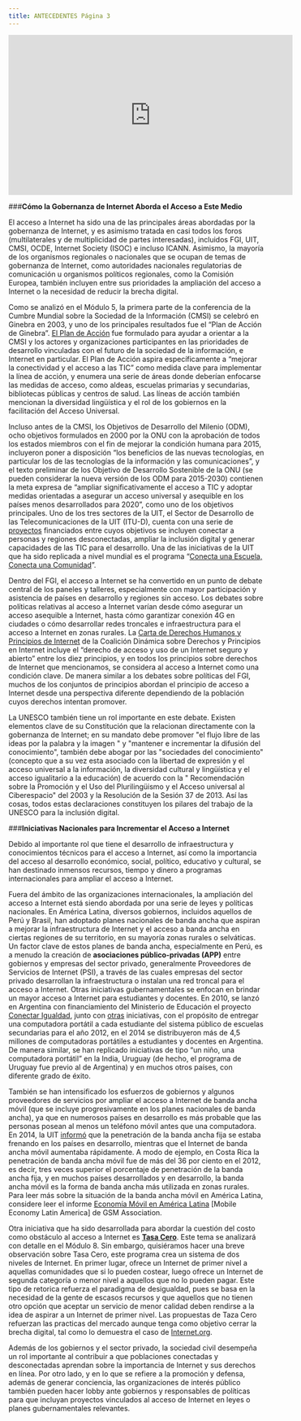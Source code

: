 ```yaml
---
title: ANTECEDENTES Página 3
---
```



<div align="center"><iframe width="560" height="315" src="https://www.youtube.com/embed/H0xRcBpDlOk" frameborder="0" allowfullscreen></iframe></div>

###**Cómo la Gobernanza de Internet Aborda el Acceso a Este Medio**

El acceso a Internet ha sido una de las principales áreas abordadas por la gobernanza de Internet, y es asimismo tratada en casi todos los foros (multilaterales y de multiplicidad de partes interesadas), incluidos FGI, UIT, CMSI, OCDE, Internet Society (ISOC) e incluso ICANN. Asimismo, la mayoría de los organismos regionales o nacionales que se ocupan de temas de gobernanza de Internet, como autoridades nacionales regulatorias de comunicación u organismos políticos regionales, como la Comisión Europea, también incluyen entre sus prioridades la ampliación del acceso a Internet o la necesidad de reducir la brecha digital. 

Como se analizó en el Módulo 5, la primera parte de la conferencia de la Cumbre Mundial sobre la Sociedad de la Información (CMSI) se celebró en Ginebra en 2003, y uno de los principales resultados fue el “Plan de Acción de Ginebra”. <a href="http://www.itu.int/wsis/docs/geneva/official/poa.html" target="_blank">El Plan de Acción</a> fue formulado para ayudar a orientar a la CMSI y los actores y organizaciones participantes en las prioridades de desarrollo vinculadas con el futuro de la sociedad de la información, e Internet en particular. El Plan de Acción aspira específicamente a “mejorar la conectividad y el acceso a las TIC” como medida clave para implementar la línea de acción, y enumera una serie de áreas donde deberían enfocarse las medidas de acceso, como aldeas, escuelas primarias y secundarias, bibliotecas públicas y centros de salud. Las líneas de acción también mencionan la diversidad lingüística y el rol de los gobiernos en la facilitación del Acceso Universal. 

Incluso antes de la CMSI, los Objetivos de Desarrollo del Milenio (ODM), ocho objetivos formulados en 2000 por la ONU con la aprobación de todos los estados miembros con el fin de mejorar la condición humana para 2015, incluyeron poner a disposición “los beneficios de las nuevas tecnologías, en particular los de las tecnologías de la información y las comunicaciones”, y el texto preliminar de los Objetivo de Desarrollo Sostenible de la ONU (se pueden considerar la nueva versión de los ODM para 2015-2030) contienen la meta expresa de “ampliar significativamente el acceso a TIC y adoptar medidas orientadas a asegurar un acceso universal y asequible en los países menos desarrollados para 2020”, como uno de los objetivos principales. Uno de los tres sectores de la UIT, el Sector de Desarrollo de las Telecomunicaciones de la UIT (ITU-D), cuenta con una serie de <a href="http://www.itu.int/en/ITU-D/Projects/Pages/Portfolio.aspx" target="_blank">proyectos</a> financiados entre cuyos objetivos se incluyen conectar a personas y regiones desconectadas, ampliar la inclusión digital y generar capacidades de las TIC para el desarrollo. Una de las iniciativas de la UIT que ha sido replicada a nivel mundial es el programa “<a href="http://connectaschool.org/es" target="_blank">Conecta una Escuela, Conecta una Comunidad</a>”.

Dentro del FGI, el acceso a Internet se ha convertido en un punto de debate central de los paneles y talleres, especialmente con mayor participación y asistencia de países en desarrollo y regiones sin acceso. Los debates sobre políticas relativas al acceso a Internet varían desde cómo asegurar un acceso asequible a Internet, hasta cómo garantizar conexión 4G en ciudades o cómo desarrollar redes troncales e infraestructura para el acceso a Internet en zonas rurales. La <a href="http://internetrightsandprinciples.org/site/wp-content/uploads/2011/09/pdf/spanish.pdf" target="_blank">Carta de Derechos Humanos y Principios de Internet</a> de la Coalición Dinámica sobre Derechos y Principios en Internet incluye el “derecho de acceso y uso de un Internet seguro y abierto” entre los diez principios, y en todos los principios sobre derechos de Internet que mencionamos, se considera al acceso a Internet como una condición clave. De manera similar a los debates sobre políticas del FGI, muchos de los conjuntos de principios abordan el principio de acceso a Internet desde una perspectiva diferente dependiendo de la población cuyos derechos intentan promover.

La UNESCO también tiene un rol importante en este debate. Existen elementos clave de su Constitución que la relacionan directamente con la gobernanza de Internet; en su mandato  debe promover "el flujo libre de las ideas por la palabra y la imagen " y "mantener e incrementar la difusión del conocimiento", también debe abogar por las "sociedades del conocimiento" (concepto que a su vez esta asociado con la libertad de expresión y el acceso universal a la información, la diversidad cultural y lingüística y el acceso igualitario a la educación) de acuerdo con la " Recomendación sobre la Promoción y el Uso del Plurilingüismo y el Acceso universal al Ciberespacio" del 2003 y la Resolución de la Sesión 37 de 2013. Así las cosas, todos estas declaraciones constituyen los pilares del trabajo de la UNESCO para la inclusión digital. 

###**Iniciativas Nacionales para Incrementar el Acceso a Internet**

Debido al importante rol que tiene el desarrollo de infraestructura y conocimientos técnicos para el acceso a Internet, así como la importancia del acceso al desarrollo económico, social, político, educativo y cultural, se han destinado inmensos recursos, tiempo y dinero a programas internacionales para ampliar el acceso a Internet.

Fuera del ámbito de las organizaciones internacionales, la ampliación del acceso a Internet está siendo abordada por una serie de leyes y políticas nacionales. En América Latina, diversos gobiernos, incluidos aquellos de Perú y Brasil, han adoptado planes nacionales de banda ancha que aspiran a mejorar la infraestructura de Internet y el acceso a banda ancha en ciertas regiones de su territorio, en su mayoría zonas rurales o selváticas. Un factor clave de estos planes de banda ancha, especialmente en Perú, es a menudo la creación de **asociaciones público-privadas (APP)** entre gobiernos y empresas del sector privado, generalmente Proveedores de Servicios de Internet (PSI), a través de las cuales empresas del sector privado desarrollan la infraestructura o instalan una red troncal para el acceso a Internet. Otras iniciativas gubernamentales se enfocan en brindar un mayor acceso a Internet para estudiantes y docentes. En 2010, se lanzó en Argentina con financiamiento del Ministerio de Educación el proyecto <a href="http://www.conectarigualdad.gob.ar/" target="_blank">Conectar Igualdad</a>, junto con <a href="http://www.buenosaires.gob.ar/sarmientoba" target="_blank">otras</a> iniciativas, con el propósito de entregar una computadora portátil a cada estudiante del sistema público de escuelas secundarias para el año 2012, en el 2014 se distribuyeron más de 4,5 millones de computadoras portátiles a estudiantes y docentes en Argentina. De manera similar, se han replicado iniciativas de tipo “un niño, una computadora portátil” en la India, Uruguay (de hecho, el programa de Uruguay fue previo al de Argentina) y en muchos otros países, con diferente grado de éxito.

También se han intensificado los esfuerzos de gobiernos y algunos proveedores de servicios por ampliar el acceso a Internet de banda ancha móvil (que se incluye progresivamente en los planes nacionales de banda ancha), ya que en numerosos países en desarrollo es más probable que las personas posean al menos un teléfono móvil antes que una computadora. En 2014, la UIT <a href="http://www.itu.int/net/pressoffice/press_releases/2014/23-es.aspx#.VOTROlXF9yc" target="_blank">informó</a> que la penetración de la banda ancha fija se estaba frenando en los países en desarrollo, mientras que el Internet de banda ancha móvil aumentaba rápidamente. A modo de ejemplo, en Costa Rica la penetración de banda ancha móvil fue de más del 36 por ciento en el 2012, es decir, tres veces superior el porcentaje de penetración de la banda ancha fija, y en muchos países desarrollados y en desarrollo, la banda ancha móvil es la forma de banda ancha más utilizada en zonas rurales. Para leer más sobre la situación de la banda ancha móvil en América Latina, considere leer el informe <a href="http://www.gsmamobileeconomylatinamerica.com/GSMA_ME_LatinAmerica_2014_ES.pdf" target="_blank">Economía Móvil en América Latina</a> [Mobile Economy Latin America] de GSM Association.

Otra iniciativa que ha sido desarrollada para abordar la cuestión del costo como obstáculo al acceso a Internet es **<a href="http://avances-tecnologicos.euroresidentes.com/2014/11/la-neutralidad-en-internet-podria.html" target="_blank">Tasa Cero</a>**. Este tema se analizará con detalle en el Módulo 8. Sin embargo, quisiéramos hacer una breve observación sobre Tasa Cero, este programa crea un sistema de dos niveles de Internet. En primer lugar, ofrece un Internet de primer nivel a aquellas comunidades que si lo pueden costear, luego ofrece un Internet de segunda categoría o menor nivel a aquellos que no lo pueden pagar. Este tipo de retorica refuerza el paradigma de desigualdad, pues se basa en la  necesidad  de la gente de escasos recursos y que aquellos que no tienen  otro opción que aceptar un servicio de menor calidad deben rendirse a la idea  de aspirar a un Internet de primer nivel. Las propuestas de Taza Cero refuerzan las practicas del mercado  aunque tenga como objetivo  cerrar la brecha digital, tal como lo demuestra el caso de <a href="https://www.derechosdigitales.org/8354/internet-org-politica-publica-o-modelo-de-negocio/?utm_content=buffer1d7c5&utm_medium=social&utm_source=twitter.com&utm_campaign=buffer" target="_blank">Internet.org</a>.

Además de los gobiernos y el sector privado, la sociedad civil desempeña un rol importante al contribuir  a que poblaciones conectadas y desconectadas aprendan sobre la importancia de Internet y sus derechos en línea. Por otro lado, y en lo que se refiere a la promoción y defensa, además de generar conciencia, las organizaciones de interés público también pueden hacer lobby ante gobiernos y responsables de políticas para que incluyan proyectos vinculados al acceso de Internet en leyes o planes gubernamentales relevantes. 
